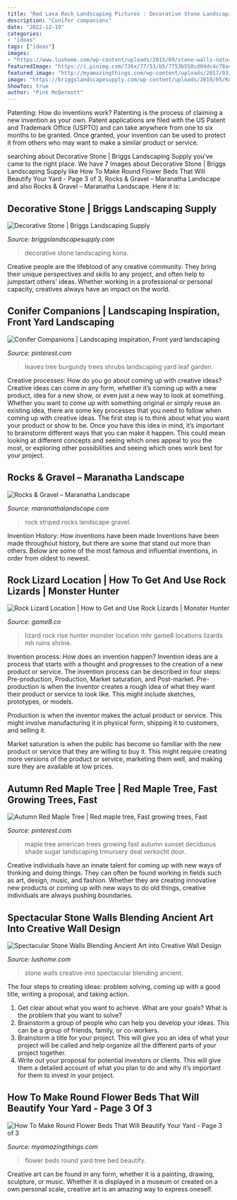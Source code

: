 ```yaml
---
title: "Red Lava Rock Landscaping Pictures : Decorative Stone Landscaping Kona"
description: "Conifer companions"
date: "2022-12-19"
categories:
- "ideas"
tags: ["ideas"]
images:
- "https://www.lushome.com/wp-content/uploads/2015/09/stone-walls-natural-stone-wall-design-ideas-13.jpg"
featuredImage: "https://i.pinimg.com/736x/77/53/b5/7753b558cd84dc4c78a42fa30d0f1736--red-tree-red-leaves.jpg"
featured_image: "http://myamazingthings.com/wp-content/uploads/2017/03/tree-bed.jpg"
image: "https://briggslandscapesupply.com/wp-content/uploads/2019/05/Kona.jpg"
ShowToc: true
author: "Pink McDermott"
---
```



Patenting: How do inventions work?
Patenting is the process of claiming a new invention as your own. Patent applications are filed with the US Patent and Trademark Office (USPTO) and can take anywhere from one to six months to be granted. Once granted, your invention can be used to protect it from others who may want to make a similar product or service.

	

		
searching about Decorative Stone | Briggs Landscaping Supply you've came to the right place. We have 7 Images about Decorative Stone | Briggs Landscaping Supply like How To Make Round Flower Beds That Will Beautify Your Yard - Page 3 of 3, Rocks &amp; Gravel – Maranatha Landscape and also Rocks &amp; Gravel – Maranatha Landscape. Here it is:
		
    
## Decorative Stone | Briggs Landscaping Supply

<img loading=lazy src="https://briggslandscapesupply.com/wp-content/uploads/2019/05/Kona.jpg" onerror="this.onerror=null;this.src='https://tse3.mm.bing.net/th?id=OIP.0xcGGLz60nT6RFfWLnTqBwHaFj&amp;pid=15.1';" alt="Decorative Stone | Briggs Landscaping Supply">

_Source: briggslandscapesupply.com_

>decorative stone landscaping kona. 

	

Creative people are the lifeblood of any creative community. They bring their unique perspectives and skills to any project, and often help to jumpstart others' ideas. Whether working in a professional or personal capacity, creatives always have an impact on the world.

    
## Conifer Companions | Landscaping Inspiration, Front Yard Landscaping

<img loading=lazy src="https://i.pinimg.com/736x/77/53/b5/7753b558cd84dc4c78a42fa30d0f1736--red-tree-red-leaves.jpg" onerror="this.onerror=null;this.src='https://tse2.mm.bing.net/th?id=OIP.a2hnL67BMNhSF2NBLo60pwHaEb&amp;pid=15.1';" alt="Conifer Companions | Landscaping inspiration, Front yard landscaping">

_Source: pinterest.com_

>leaves tree burgundy trees shrubs landscaping yard leaf garden. 

	

Creative processes: How do you go about coming up with creative ideas?
Creative ideas can come in any form, whether it’s coming up with a new product, idea for a new show, or even just a new way to look at something. Whether you want to come up with something original or simply reuse an existing idea, there are some key processes that you need to follow when coming up with creative ideas. 
The first step is to think about what you want your product or show to be. Once you have this idea in mind, it’s important to brainstorm different ways that you can make it happen. This could mean looking at different concepts and seeing which ones appeal to you the most, or exploring other possibilities and seeing which ones work best for your project.

    
## Rocks &amp; Gravel – Maranatha Landscape

<img loading=lazy src="http://maranathalandscape.com/wp-content/uploads/2017/03/Striped-Rock-Marantha-Landscape-Bakesfield.jpg" onerror="this.onerror=null;this.src='https://tse4.mm.bing.net/th?id=OIP.g9JMxuXggNvzySMkyBlgtwHaHa&amp;pid=15.1';" alt="Rocks &amp; Gravel – Maranatha Landscape">

_Source: maranathalandscape.com_

>rock striped rocks landscape gravel. 

	

Invention History: How inventions have been made
Inventions have been made throughout history, but there are some that stand out more than others. Below are some of the most famous and influential inventions, in order from oldest to newest.

    
## Rock Lizard Location | How To Get And Use Rock Lizards | Monster Hunter

<img loading=lazy src="https://img.game8.co/3344895/4385b483f15243a4f7dfde401f313cf8.png/show" onerror="this.onerror=null;this.src='https://tse4.mm.bing.net/th?id=OIP.J6-RigxpCR6-C43GLw9GgQAAAA&amp;pid=15.1';" alt="Rock Lizard Location | How to Get and Use Rock Lizards | Monster Hunter">

_Source: game8.co_

>lizard rock rise hunter monster location mhr game8 locations lizards mh ruins shrine. 

	

Invention process: How does an invention happen?
Invention ideas are a process that starts with a thought and progresses to the creation of a new product or service. The invention process can be described in four steps: Pre-production, Production, Market saturation, and Post-market.
Pre-production is when the inventor creates a rough idea of what they want their product or service to look like. This might include sketches, prototypes, or models.

Production is when the inventor makes the actual product or service. This might involve manufacturing it in physical form, shipping it to customers, and selling it.

Market saturation is when the public has become so familiar with the new product or service that they are willing to buy it. This might require creating more versions of the product or service, marketing them well, and making sure they are available at low prices.

    
## Autumn Red Maple Tree | Red Maple Tree, Fast Growing Trees, Fast

<img loading=lazy src="https://i.pinimg.com/736x/a1/65/6c/a1656cde230ae679a17354335c1f0db6.jpg" onerror="this.onerror=null;this.src='https://tse1.mm.bing.net/th?id=OIP.BHCINNbqVIiHt66lXd3L8QHaHa&amp;pid=15.1';" alt="Autumn Red Maple Tree | Red maple tree, Fast growing trees, Fast">

_Source: pinterest.com_

>maple tree american trees growing fast autumn sunset deciduous shade sugar landscaping tnnursery deal verkocht door. 

	

Creative individuals have an innate talent for coming up with new ways of thinking and doing things. They can often be found working in fields such as art, design, music, and fashion. Whether they are creating innovative new products or coming up with new ways to do old things, creative individuals are always pushing boundaries.

    
## Spectacular Stone Walls Blending Ancient Art Into Creative Wall Design

<img loading=lazy src="https://www.lushome.com/wp-content/uploads/2015/09/stone-walls-natural-stone-wall-design-ideas-13.jpg" onerror="this.onerror=null;this.src='https://tse1.mm.bing.net/th?id=OIP.TEspnoqTWGHx8f3Rhu_xwQHaFj&amp;pid=15.1';" alt="Spectacular Stone Walls Blending Ancient Art into Creative Wall Design">

_Source: lushome.com_

>stone walls creative into spectacular blending ancient. 

	

The four steps to creating ideas: problem solving, coming up with a good title, writing a proposal, and taking action.
1. Get clear about what you want to achieve. What are your goals? What is the problem that you want to solve? 
2. Brainstorm a group of people who can help you develop your ideas. This can be a group of friends, family, or co-workers. 
3. Brainstorm a title for your project. This will give you an idea of what your project will be called and help organize all the different parts of your project together. 
4. Write out your proposal for potential investors or clients. This will give them a detailed account of what you plan to do and why it’s important for them to invest in your project.

    
## How To Make Round Flower Beds That Will Beautify Your Yard - Page 3 Of 3

<img loading=lazy src="http://myamazingthings.com/wp-content/uploads/2017/03/tree-bed.jpg" onerror="this.onerror=null;this.src='https://tse3.mm.bing.net/th?id=OIP.l1yiLn_ZM72PRxgMn1sVTAHaE9&amp;pid=15.1';" alt="How To Make Round Flower Beds That Will Beautify Your Yard - Page 3 of 3">

_Source: myamazingthings.com_

>flower beds round yard tree bed beautify. 

	

Creative art can be found in any form, whether it is a painting, drawing, sculpture, or music. Whether it is displayed in a museum or created on a own personal scale, creative art is an amazing way to express oneself.

